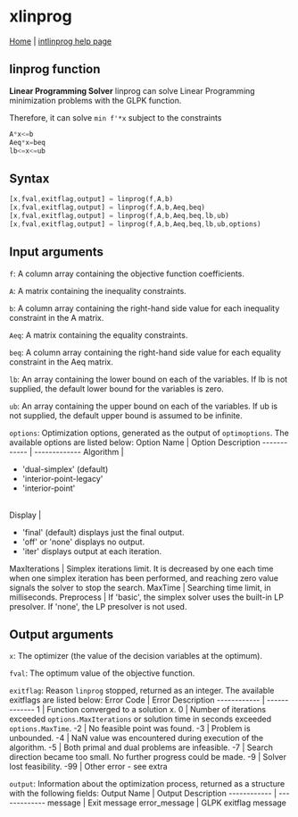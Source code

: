 # xlinprog
[Home](../../README.md) | [intlinprog help page](/INTLINPROG.md)

## linprog function

**Linear Programming Solver**
linprog can solve Linear Programming minimization problems with the GLPK function.

Therefore, it can solve
`min f'*x`
subject to the constraints
```octave
A*x<=b
Aeq*x=beq
lb<=x<=ub
```

## Syntax
```octave
[x,fval,exitflag,output] = linprog(f,A,b)
[x,fval,exitflag,output] = linprog(f,A,b,Aeq,beq)
[x,fval,exitflag,output] = linprog(f,A,b,Aeq,beq,lb,ub)
[x,fval,exitflag,output] = linprog(f,A,b,Aeq,beq,lb,ub,options)
```

## Input arguments
`f`: A column array containing the objective function coefficients.

`A`: A matrix containing the inequality constraints.

`b`: A column array containing the right-hand side value for each inequality constraint in the A matrix.

`Aeq`: A matrix containing the equality constraints.

`beq`: A column array containing the right-hand side value for each equality constraint in the Aeq matrix.

`lb`: An array containing the lower bound on each of the variables. If lb is not supplied, the default lower bound for the variables is zero. 

`ub`: An array containing the upper bound on each of the variables. If ub is not supplied, the default upper bound is assumed to be infinite. 

`options`: Optimization options, generated as the output of `optimoptions`.
The available options are listed below:
Option Name | Option Description
------------ | -------------
Algorithm | <ul><li>'dual-simplex' (default)</li><li>'interior-point-legacy'</li><li>'interior-point'</li></ul>  
Display | <ul><li>'final' (default) displays just the final output.</li><li>'off' or 'none' displays no output.</li><li>'iter' displays output at each iteration.</li></ul>
MaxIterations | Simplex iterations limit. It is decreased by one each time when one simplex iteration has been performed, and reaching zero value signals the solver to stop the search. 
MaxTime | Searching time limit, in milliseconds. 
Preprocess | If 'basic', the simplex solver uses the built-in LP presolver. If 'none', the LP presolver is not used. 

## Output arguments
`x`: The optimizer (the value of the decision variables at the optimum).

`fval`: The optimum value of the objective function.

`exitflag`: Reason `linprog` stopped, returned as an integer.
The available exitflags are listed below:
Error Code | Error Description
------------ | -------------
1 | Function converged to a solution x.
0 | Number of iterations exceeded `options.MaxIterations` or solution time in seconds exceeded `options.MaxTime`.
-2 | No feasible point was found.
-3 | Problem is unbounded.
-4 | NaN value was encountered during execution of the algorithm.
-5 | Both primal and dual problems are infeasible.
-7 | Search direction became too small. No further progress could be made.
-9 | Solver lost feasibility.
-99 | Other error - see extra

`output`: Information about the optimization process, returned as a structure with the following fields:
Output Name | Output Description
------------ | -------------
message | Exit message
error_message | GLPK exitflag message


